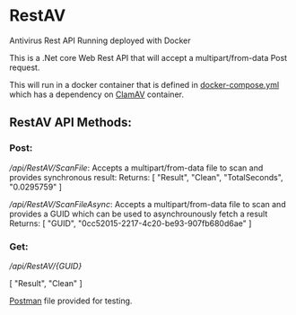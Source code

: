 # RestAV
Antivirus Rest API Running deployed with Docker

This is a .Net core Web Rest API that will accept a multipart/from-data Post request.  

This will run in a docker container that is defined in [docker-compose.yml](https://github.com/3583Bytes/RestAV/blob/master/docker-compose.yml) which has a dependency on [ClamAV](https://hub.docker.com/r/mkodockx/docker-clamav/) container.

## RestAV API Methods:

### Post:

*/api/RestAV/ScanFile*: Accepts a multipart/from-data file to scan and provides synchronous result:
Returns:
[
    "Result",
    "Clean",
    "TotalSeconds",
    "0.0295759"
]


*/api/RestAV/ScanFileAsync*: Accepts a multipart/from-data file to scan and provides a GUID which can be used to asynchrounously fetch a result
Returns:
[
    "GUID",
    "0cc52015-2217-4c20-be93-907fb680d6ae"
]

### Get:

*/api/RestAV/{GUID}*

[
    "Result",
    "Clean"
]

[Postman](https://github.com/3583Bytes/RestAV/blob/master/RestAV.postman_collection.json) file provided for testing.



